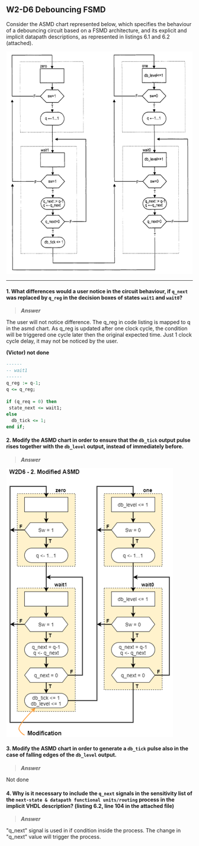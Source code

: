 ## W2-D6 Debouncing FSMD

Consider the ASMD chart represented below, which specifies the behaviour of a debouncing circuit based on a FSMD architecture, and its explicit and implicit datapath descriptions, as represented in listings 6.1 and 6.2 (attached).

<img src="/Resources/images/w02d6.png" alt="drawing" width="550"/>

---

#### 1. What differences would a user notice in the circuit behaviour, if `q_next` was replaced by `q_reg` in the decision boxes of states `wait1` and `wait0`?

>***Answer***

The user will not notice difference. The q_reg in code listing is mapped to q in the asmd chart. As q_reg is updated after one clock cycle, the condition will be triggered one cycle later then the original expected time. Just 1 clock cycle delay, it may not be noticed by the user.

**(Victor) not done**
```vhdl
------
-- wait1
------
q_reg := q-1;
q <= q_reg;

if (q_req = 0) then
 state_next <= wait1;
else 
  db_tick <= 1;
end if;
```

#### 2. Modify the ASMD chart in order to ensure that the `db_tick` output pulse rises together with the `db_level` output, instead of immediately before.

>***Answer***

<img src="/Resources/images/w2d6_Modified.png" width="450">

#### 3. Modify the ASMD chart in order to generate a `db_tick` pulse also in the case of falling edges of the `db_level` output.

>***Answer***

Not done

#### 4. Why is it necessary to include the `q_next` signals in the sensitivity list of the `next-state & datapath functional units/routing` process in the implicit VHDL description? (listing 6.2, line 104 in the attached file)

>***Answer***

"q_next" signal is used in if condition inside the process. The change in "q_next" value will trigger the process.
